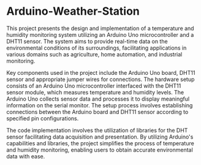# Arduino-Weather-Station

This project presents the design and implementation of a temperature and humidity 
monitoring system utilizing an Arduino Uno microcontroller and a DHT11 sensor. The 
system aims to provide real-time data on the environmental conditions of its surroundings, 
facilitating applications in various domains such as agriculture, home automation, and 
industrial monitoring. 

Key components used in the project include the Arduino Uno board, DHT11 sensor and 
appropriate jumper wires for connections. The hardware setup consists of an Arduino Uno 
microcontroller interfaced with the DHT11 sensor module, which measures temperature 
and humidity levels. The Arduino Uno collects sensor data and processes it to display 
meaningful information on the serial monitor. The setup process involves establishing 
connections between the Arduino board and DHT11 sensor according to specified pin 
configurations. 

The code implementation involves the utilization of libraries for the DHT sensor facilitating 
data acquisition and presentation. By utilizing Arduino's capabilities and libraries, the 
project simplifies the process of temperature and humidity monitoring, enabling users to 
obtain accurate environmental data with ease.
